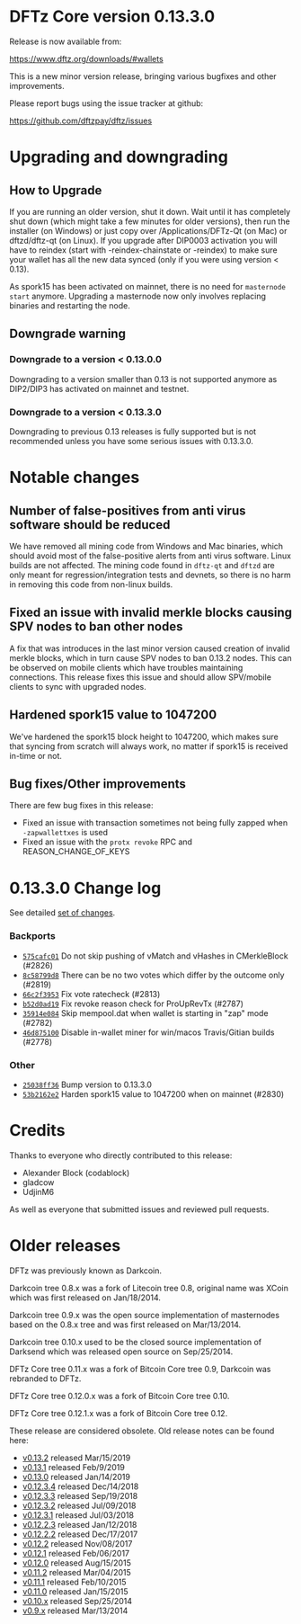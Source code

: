 DFTz Core version 0.13.3.0
==========================

Release is now available from:

  <https://www.dftz.org/downloads/#wallets>

This is a new minor version release, bringing various bugfixes and other improvements.

Please report bugs using the issue tracker at github:

  <https://github.com/dftzpay/dftz/issues>


Upgrading and downgrading
=========================

How to Upgrade
--------------

If you are running an older version, shut it down. Wait until it has completely
shut down (which might take a few minutes for older versions), then run the
installer (on Windows) or just copy over /Applications/DFTz-Qt (on Mac) or
dftzd/dftz-qt (on Linux). If you upgrade after DIP0003 activation you will
have to reindex (start with -reindex-chainstate or -reindex) to make sure
your wallet has all the new data synced (only if you were using version < 0.13).

As spork15 has been activated on mainnet, there is no need for `masternode start`
anymore. Upgrading a masternode now only involves replacing binaries and restarting
the node.

Downgrade warning
-----------------

### Downgrade to a version < 0.13.0.0

Downgrading to a version smaller than 0.13 is not supported anymore as DIP2/DIP3 has activated
on mainnet and testnet.

### Downgrade to a version < 0.13.3.0

Downgrading to previous 0.13 releases is fully supported but is not recommended unless you have some serious issues with 0.13.3.0.

Notable changes
===============

Number of false-positives from anti virus software should be reduced
--------------------------------------------------------------------
We have removed all mining code from Windows and Mac binaries, which should avoid most of the false-positive alerts
from anti virus software. Linux builds are not affected. The mining code found in `dftz-qt` and `dftzd` are only meant
for regression/integration tests and devnets, so there is no harm in removing this code from non-linux builds.

Fixed an issue with invalid merkle blocks causing SPV nodes to ban other nodes
------------------------------------------------------------------------------
A fix that was introduces in the last minor version caused creation of invalid merkle blocks, which in turn cause SPV
nodes to ban 0.13.2 nodes. This can be observed on mobile clients which have troubles maintaining connections. This
release fixes this issue and should allow SPV/mobile clients to sync with upgraded nodes.

Hardened spork15 value to 1047200
---------------------------------
We've hardened the spork15 block height to 1047200, which makes sure that syncing from scratch will always work, no
matter if spork15 is received in-time or not.

Bug fixes/Other improvements
----------------------------
There are few bug fixes in this release:
- Fixed an issue with transaction sometimes not being fully zapped when `-zapwallettxes` is used
- Fixed an issue with the `protx revoke` RPC and REASON_CHANGE_OF_KEYS

 0.13.3.0 Change log
===================

See detailed [set of changes](https://github.com/dftzpay/dftz/compare/v0.13.2.0...dftzpay:v0.13.3.0).

### Backports

- [`575cafc01`](https://github.com/dftzpay/dftz/commit/575cafc01) Do not skip pushing of vMatch and vHashes in CMerkleBlock (#2826)
- [`8c58799d8`](https://github.com/dftzpay/dftz/commit/8c58799d8) There can be no two votes which differ by the outcome only (#2819)
- [`66c2f3953`](https://github.com/dftzpay/dftz/commit/66c2f3953) Fix vote ratecheck (#2813)
- [`b52d0ad19`](https://github.com/dftzpay/dftz/commit/b52d0ad19) Fix revoke reason check for ProUpRevTx (#2787)
- [`35914e084`](https://github.com/dftzpay/dftz/commit/35914e084) Skip mempool.dat when wallet is starting in "zap" mode (#2782)
- [`46d875100`](https://github.com/dftzpay/dftz/commit/46d875100) Disable in-wallet miner for win/macos Travis/Gitian builds (#2778)

### Other

- [`25038ff36`](https://github.com/dftzpay/dftz/commit/25038ff36) Bump version to 0.13.3.0
- [`53b2162e2`](https://github.com/dftzpay/dftz/commit/53b2162e2) Harden spork15 value to 1047200 when on mainnet (#2830)

Credits
=======

Thanks to everyone who directly contributed to this release:

- Alexander Block (codablock)
- gladcow
- UdjinM6

As well as everyone that submitted issues and reviewed pull requests.

Older releases
==============

DFTz was previously known as Darkcoin.

Darkcoin tree 0.8.x was a fork of Litecoin tree 0.8, original name was XCoin
which was first released on Jan/18/2014.

Darkcoin tree 0.9.x was the open source implementation of masternodes based on
the 0.8.x tree and was first released on Mar/13/2014.

Darkcoin tree 0.10.x used to be the closed source implementation of Darksend
which was released open source on Sep/25/2014.

DFTz Core tree 0.11.x was a fork of Bitcoin Core tree 0.9,
Darkcoin was rebranded to DFTz.

DFTz Core tree 0.12.0.x was a fork of Bitcoin Core tree 0.10.

DFTz Core tree 0.12.1.x was a fork of Bitcoin Core tree 0.12.

These release are considered obsolete. Old release notes can be found here:

- [v0.13.2](https://github.com/dftzpay/dftz/blob/master/doc/release-notes/dftz/release-notes-0.13.2.md) released Mar/15/2019
- [v0.13.1](https://github.com/dftzpay/dftz/blob/master/doc/release-notes/dftz/release-notes-0.13.1.md) released Feb/9/2019
- [v0.13.0](https://github.com/dftzpay/dftz/blob/master/doc/release-notes/dftz/release-notes-0.13.0.md) released Jan/14/2019
- [v0.12.3.4](https://github.com/dftzpay/dftz/blob/master/doc/release-notes/dftz/release-notes-0.12.3.4.md) released Dec/14/2018
- [v0.12.3.3](https://github.com/dftzpay/dftz/blob/master/doc/release-notes/dftz/release-notes-0.12.3.3.md) released Sep/19/2018
- [v0.12.3.2](https://github.com/dftzpay/dftz/blob/master/doc/release-notes/dftz/release-notes-0.12.3.2.md) released Jul/09/2018
- [v0.12.3.1](https://github.com/dftzpay/dftz/blob/master/doc/release-notes/dftz/release-notes-0.12.3.1.md) released Jul/03/2018
- [v0.12.2.3](https://github.com/dftzpay/dftz/blob/master/doc/release-notes/dftz/release-notes-0.12.2.3.md) released Jan/12/2018
- [v0.12.2.2](https://github.com/dftzpay/dftz/blob/master/doc/release-notes/dftz/release-notes-0.12.2.2.md) released Dec/17/2017
- [v0.12.2](https://github.com/dftzpay/dftz/blob/master/doc/release-notes/dftz/release-notes-0.12.2.md) released Nov/08/2017
- [v0.12.1](https://github.com/dftzpay/dftz/blob/master/doc/release-notes/dftz/release-notes-0.12.1.md) released Feb/06/2017
- [v0.12.0](https://github.com/dftzpay/dftz/blob/master/doc/release-notes/dftz/release-notes-0.12.0.md) released Aug/15/2015
- [v0.11.2](https://github.com/dftzpay/dftz/blob/master/doc/release-notes/dftz/release-notes-0.11.2.md) released Mar/04/2015
- [v0.11.1](https://github.com/dftzpay/dftz/blob/master/doc/release-notes/dftz/release-notes-0.11.1.md) released Feb/10/2015
- [v0.11.0](https://github.com/dftzpay/dftz/blob/master/doc/release-notes/dftz/release-notes-0.11.0.md) released Jan/15/2015
- [v0.10.x](https://github.com/dftzpay/dftz/blob/master/doc/release-notes/dftz/release-notes-0.10.0.md) released Sep/25/2014
- [v0.9.x](https://github.com/dftzpay/dftz/blob/master/doc/release-notes/dftz/release-notes-0.9.0.md) released Mar/13/2014

